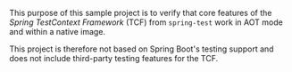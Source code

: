 This purpose of this sample project is to verify that core features of the _Spring TestContext Framework_ (TCF) from `spring-test` work in AOT mode and within a native image.

This project is therefore not based on Spring Boot's testing support and does not include third-party testing features for the TCF.
